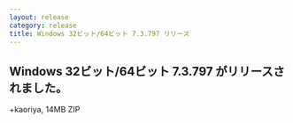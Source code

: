 ```yaml
---
layout: release
category: release
title: Windows 32ビット/64ビット 7.3.797 リリース
---
```


Windows 32ビット/64ビット 7.3.797 がリリースされました。
-------------------------------------------------------

+kaoriya, 14MB ZIP

